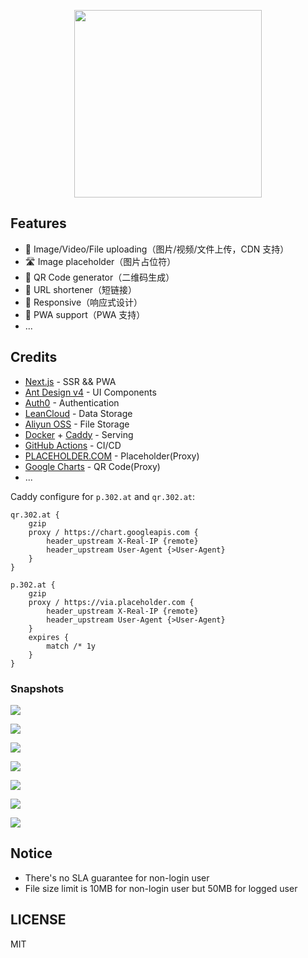 <p align="center">
  <a href="https://302.at">
    <img width="300" src="https://user-images.githubusercontent.com/2230882/75623031-2aad6f80-5be1-11ea-9c67-921b79688d85.png" />
  </a>
</p>

## Features

 - 🙌 Image/Video/File uploading（图片/视频/文件上传，CDN 支持）
 - 🛣 Image placeholder（图片占位符）
 - 🤳 QR Code generator（二维码生成）
 - 🙈 URL shortener（短链接）
 - 🦅 Responsive（响应式设计）
 - 🐲 PWA support（PWA 支持）
 - ...

## Credits

 - [Next.js](https://nextjs.org/) - SSR && PWA
 - [Ant Design v4](https://ant.design/) - UI Components
 - [Auth0](https://auth0.com/) - Authentication
 - [LeanCloud](https://leancloud.app/) - Data Storage
 - [Aliyun OSS](https://www.aliyun.com/product/oss) - File Storage
 - [Docker](https://www.docker.com/) + [Caddy](https://caddyserver.com/) - Serving
 - [GitHub Actions](https://github.com/features/actions) - CI/CD
 - [PLACEHOLDER.COM](https://placeholder.com/) - Placeholder(Proxy)
 - [Google Charts](https://developers.google.com/chart/infographics/docs/qr_codes) - QR Code(Proxy)
 - ...

Caddy configure for `p.302.at` and `qr.302.at`:

```
qr.302.at {
    gzip
    proxy / https://chart.googleapis.com {
        header_upstream X-Real-IP {remote}
        header_upstream User-Agent {>User-Agent}
    }
}

p.302.at {
    gzip
    proxy / https://via.placeholder.com {
        header_upstream X-Real-IP {remote}
        header_upstream User-Agent {>User-Agent}
    }
    expires {
        match /* 1y
    }
}
```

### Snapshots

![](https://user-images.githubusercontent.com/2230882/75627267-ae7b5200-5c09-11ea-8cc9-2ece12ed0d4d.png)

![](https://user-images.githubusercontent.com/2230882/75627513-d4a1f180-5c0b-11ea-925b-fbe45ab23dd4.png)

![](https://user-images.githubusercontent.com/2230882/75627514-d5d31e80-5c0b-11ea-8ea1-0f1d7d35a62c.png)

![](https://user-images.githubusercontent.com/2230882/75627516-d7044b80-5c0b-11ea-9c49-9da71fefcc7f.png)

![](https://user-images.githubusercontent.com/2230882/75627517-d8357880-5c0b-11ea-8d0c-0e6fa6dc689a.png)

![](https://user-images.githubusercontent.com/2230882/75627519-d966a580-5c0b-11ea-9cb0-87744f882db4.png)

![](https://user-images.githubusercontent.com/2230882/75627521-da97d280-5c0b-11ea-81d1-d9c1cb96c5ad.png)


## Notice

 - There's no SLA guarantee for non-login user
 - File size limit is 10MB for non-login user but 50MB for logged user

## LICENSE

MIT
